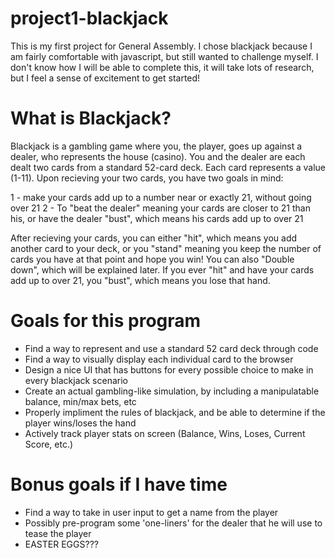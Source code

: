 # project1-blackjack
This is my first project for General Assembly. I chose blackjack because I am fairly comfortable with javascript, but still wanted to challenge myself. I don't know how I will be able to complete this, it will take lots of research, but I feel a sense of excitement to get started!

# What is Blackjack?
Blackjack is a gambling game where you, the player, goes up against a dealer, who represents the house (casino). You and the dealer are each dealt two cards from a standard 52-card deck. Each card represents a value (1-11). Upon recieving your two cards, you have two goals in mind: 

1 - make your cards add up to a number near or exactly 21, without going over 21
2 - To "beat the dealer" meaning your cards are closer to 21 than his, or have the dealer "bust", which means his cards add up to over 21

After recieving your cards, you can either "hit", which means you add another card to your deck, or you "stand" meaning you keep the number of cards you have at that point and hope you win! You can also "Double down", which will be explained later. If you ever "hit" and have your cards add up to over 21, you "bust", which means you lose that hand.

# Goals for this program
- Find a way to represent and use a standard 52 card deck through code
- Find a way to visually display each individual card to the browser
- Design a nice UI that has buttons for every possible choice to make in every blackjack scenario
- Create an actual gambling-like simulation, by including a manipulatable balance, min/max bets, etc
- Properly impliment the rules of blackjack, and be able to determine if the player wins/loses the hand
- Actively track player stats on screen (Balance, Wins, Loses, Current Score, etc.)

# Bonus goals if I have time
- Find a way to take in user input to get a name from the player
- Possibly pre-program some 'one-liners' for the dealer that he will use to tease the player
- EASTER EGGS???